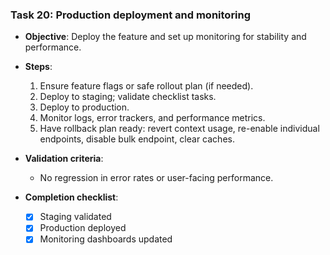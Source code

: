 ### Task 20: Production deployment and monitoring

- **Objective**: Deploy the feature and set up monitoring for stability and performance.

- **Steps**:
  1. Ensure feature flags or safe rollout plan (if needed).
  2. Deploy to staging; validate checklist tasks.
  3. Deploy to production.
  4. Monitor logs, error trackers, and performance metrics.
  5. Have rollback plan ready: revert context usage, re-enable individual endpoints, disable bulk endpoint, clear caches.

- **Validation criteria**:
  - No regression in error rates or user-facing performance.

- **Completion checklist**:
  - [x] Staging validated
  - [x] Production deployed
  - [x] Monitoring dashboards updated
